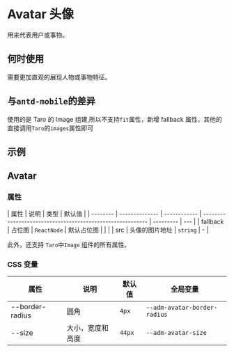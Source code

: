 # Avatar 头像

用来代表用户或事物。

## 何时使用

需要更加直观的展现人物或事物特征。

## 与`antd-mobile`的差异

使用的是 Taro 的 Image 组建,所以不支持`fit`属性，新增 fallback 属性，其他的直接调用`Taro`的`images`属性即可

## 示例

<code src="./demos/demo1.tsx"></code>

## Avatar

### 属性

| 属性     | 说明           | 类型         | 默认值                                                     |
| -------- | -------------- | ------------ | ---------------------------------------------------------- | --------- | --- |
| fallback | 占位图         | `ReactNode`  | 默认占位图                                                 |
| <!--     | fit            | 图片填充模式 | `'contain' \| 'cover' \| 'fill' \| 'none' \| 'scale-down'` | `'cover'` | --> |
| src      | 头像的图片地址 | `string`     | -                                                          |

此外，还支持 `Taro`中`Image` 组件的所有属性。

### CSS 变量

| 属性            | 说明             | 默认值 | 全局变量                     |
| --------------- | ---------------- | ------ | ---------------------------- |
| --border-radius | 圆角             | `4px`  | `--adm-avatar-border-radius` |
| --size          | 大小，宽度和高度 | `44px` | `--adm-avatar-size`          |
